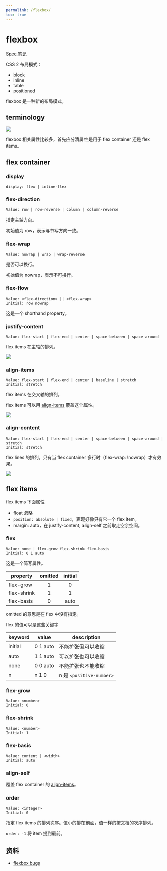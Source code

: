 ```yaml
---
permalink: /flexbox/
toc: true
---
```


# flexbox

[Spec 笔记](https://ynotes.github.io/css-flexbox/)

CSS 2 布局模式：

- block
- inline
- table
- positioned

flexbox 是一种新的布局模式。

## terminology

![](/css/uploads/flexbox/flex-direction-terms.svg)

flexbox 相关属性比较多，首先应分清属性是用于 flex container 还是 flex items。

## flex container

### display

```
display: flex | inline-flex
```

### flex-direction

```
Value: row | row-reverse | column | column-reverse
```

指定主轴方向。

初始值为 row，表示与书写方向一致。

### flex-wrap

```
Value: nowrap | wrap | wrap-reverse
```

是否可以换行。

初始值为 nowrap，表示不可换行。

### flex-flow

```
Value: <flex-direction> || <flex-wrap>
Initial: row nowrap
```

这是一个 shorthand property。

### justify-content

```
Value: flex-start | flex-end | center | space-between | space-around
```

flex items 在主轴的排列。

![](/css/uploads/flexbox/flex-pack.svg)

### align-items

```
Value: flex-start | flex-end | center | baseline | stretch
Initial: stretch
```

flex items 在交叉轴的排列。

flex items 可以用 [align-items](#align-items) 覆盖这个属性。

![](/css/uploads/flexbox/flex-align.svg)


### align-content

```
Value: flex-start | flex-end | center | space-between | space-around | stretch
Initial: stretch
```

flex lines 的排列。只有当 flex container 多行时（flex-wrap: !nowrap）才有效果。

![](/css/uploads/flexbox/align-content-example.svg)


## flex items

flex items 下面属性

- float 忽略
- `position: absolute | fixed`，表现好像只有它一个 flex item。
- margin: auto，在 justify-content, align-self 之前取走空余空间。

### flex

```
Value: none | flex-grow flex-shrink flex-basis
Initial: 0 1 auto
```

这是一个简写属性。

property    | omitted | initial
----------  | :-----: | :-----:
flex-grow   | 1       | 0
flex-shrink | 1       | 1
flex-basis  | 0       | auto

omitted 的意思是在 flex 中没有指定。

flex 的值可以是这些关键字

keyword  | value    | description
-------  | -------- | ------------
initial  | 0 1 auto | 不能扩张但可以收缩
auto     | 1 1 auto | 可以扩张也可以收缩
none     | 0 0 auto | 不能扩张也不能收缩
n        | n 1 0    | n 是 `<positive-number>`


### flex-grow

```
Value: <number>
Initial: 0
```

### flex-shrink

```
Value: <number>
Initial: 1
```

### flex-basis

```
Value: content | <width>
Initial: auto
```


### align-self

覆盖 flex container 的 [align-items](#align-items)。

### order

```
Value: <integer>
Initial: 0
```

指定 flex items 的排列次序。值小的排在前面，值一样的按文档的次序排列。

`order: -1` 将 item 提到最前。

## 资料

- [flexbox bugs](http://philipwalton.com/articles/normalizing-cross-browser-flexbox-bugs/)
